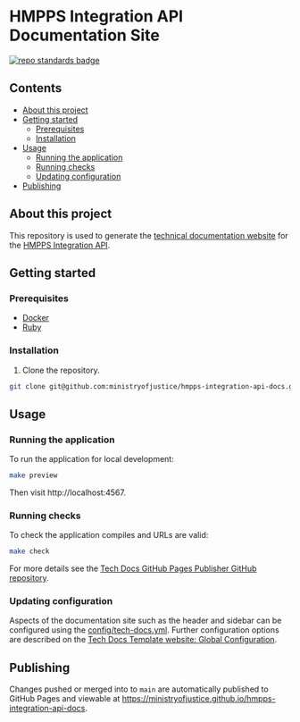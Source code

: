# HMPPS Integration API Documentation Site

[![repo standards badge](https://img.shields.io/badge/dynamic/json?color=blue&style=flat&logo=github&label=MoJ%20Compliant&query=%24.result&url=https%3A%2F%2Foperations-engineering-reports.cloud-platform.service.justice.gov.uk%2Fapi%2Fv1%2Fcompliant_public_repositories%2Ftemplate-documentation-site)](https://operations-engineering-reports.cloud-platform.service.justice.gov.uk/public-github-repositories.html#template-documentation-site "Link to report")

## Contents

- [About this project](#about-this-project)
- [Getting started](#getting-started)
  - [Prerequisites](#prerequisites)
  - [Installation](#installation)
- [Usage](#usage)
  - [Running the application](#running-the-application)
  - [Running checks](#running-checks)
  - [Updating configuration](#updating-configuration)
- [Publishing](#publishing)

## About this project

This repository is used to generate the [technical documentation website](https://ministryofjustice.github.io/hmpps-integration-api-docs) for the [HMPPS Integration API](https://github.com/ministryofjustice/hmpps-integration-api).

## Getting started

### Prerequisites

- [Docker](https://www.docker.com/get-started/)
- [Ruby](https://github.com/rbenv/rbenv)

### Installation

1. Clone the repository.

```bash
git clone git@github.com:ministryofjustice/hmpps-integration-api-docs.git
```

## Usage

### Running the application

To run the application for local development:

```bash
make preview
```

Then visit http://localhost:4567.

### Running checks

To check the application compiles and URLs are valid:

```bash
make check
```

For more details see the [Tech Docs GitHub Pages Publisher GitHub repository](https://github.com/ministryofjustice/tech-docs-github-pages-publisher).

### Updating configuration

Aspects of the documentation site such as the header and sidebar can be configured using the [config/tech-docs.yml](config/tech-docs.yml). Further configuration options are described on the [Tech Docs Template website: Global Configuration](https://tdt-documentation.london.cloudapps.digital/configure_project/global_configuration/).

## Publishing

Changes pushed or merged into to `main` are automatically published to GitHub Pages and viewable at https://ministryofjustice.github.io/hmpps-integration-api-docs.
